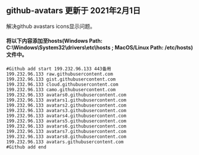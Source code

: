 ## github-avatars 更新于 2021年2月1日

解决github avastars icons显示问题。
#### 将以下内容添加至hosts(Windows Path: C:\Windows\System32\drivers\etc\hosts ; MacOS/Linux Path: /etc/hosts)文件中。

```
#Github add start 199.232.96.133 443备用
199.232.96.133 raw.githubusercontent.com
199.232.96.133 gist.githubusercontent.com
199.232.96.133 cloud.githubusercontent.com
199.232.96.133 camo.githubusercontent.com
199.232.96.133 avatars0.githubusercontent.com
199.232.96.133 avatars1.githubusercontent.com
199.232.96.133 avatars2.githubusercontent.com
199.232.96.133 avatars3.githubusercontent.com
199.232.96.133 avatars4.githubusercontent.com
199.232.96.133 avatars5.githubusercontent.com
199.232.96.133 avatars6.githubusercontent.com
199.232.96.133 avatars7.githubusercontent.com
199.232.96.133 avatars8.githubusercontent.com
199.232.96.133 avatars.githubusercontent.com
#Github add end
```
